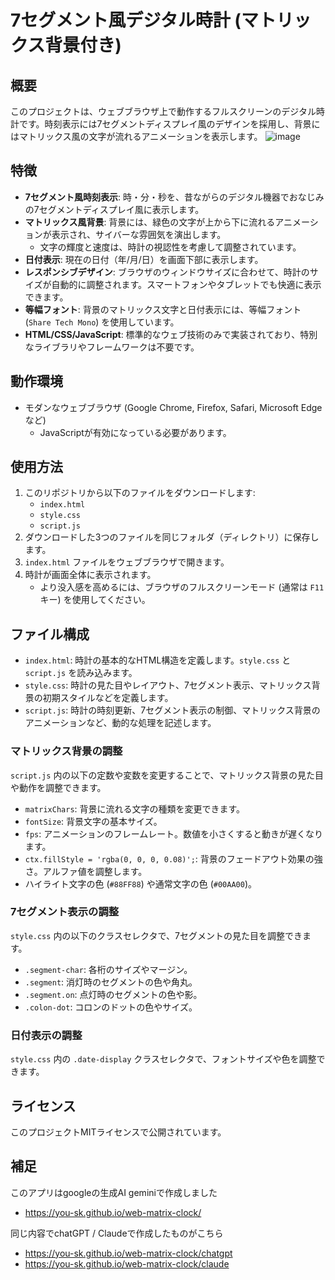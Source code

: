 # 7セグメント風デジタル時計 (マトリックス背景付き)

## 概要

このプロジェクトは、ウェブブラウザ上で動作するフルスクリーンのデジタル時計です。時刻表示には7セグメントディスプレイ風のデザインを採用し、背景にはマトリックス風の文字が流れるアニメーションを表示します。
![image](https://github.com/user-attachments/assets/905d676c-0c71-48ed-be9a-45f53c5c5a1a)


## 特徴

* **7セグメント風時刻表示**: 時・分・秒を、昔ながらのデジタル機器でおなじみの7セグメントディスプレイ風に表示します。
* **マトリックス風背景**: 背景には、緑色の文字が上から下に流れるアニメーションが表示され、サイバーな雰囲気を演出します。
    * 文字の輝度と速度は、時計の視認性を考慮して調整されています。
* **日付表示**: 現在の日付（年/月/日）を画面下部に表示します。
* **レスポンシブデザイン**: ブラウザのウィンドウサイズに合わせて、時計のサイズが自動的に調整されます。スマートフォンやタブレットでも快適に表示できます。
* **等幅フォント**: 背景のマトリックス文字と日付表示には、等幅フォント (`Share Tech Mono`) を使用しています。
* **HTML/CSS/JavaScript**: 標準的なウェブ技術のみで実装されており、特別なライブラリやフレームワークは不要です。

## 動作環境

* モダンなウェブブラウザ (Google Chrome, Firefox, Safari, Microsoft Edgeなど)
    * JavaScriptが有効になっている必要があります。

## 使用方法

1.  このリポジトリから以下のファイルをダウンロードします:
    * `index.html`
    * `style.css`
    * `script.js`
2.  ダウンロードした3つのファイルを同じフォルダ（ディレクトリ）に保存します。
3.  `index.html` ファイルをウェブブラウザで開きます。
4.  時計が画面全体に表示されます。
    * より没入感を高めるには、ブラウザのフルスクリーンモード (通常は `F11` キー) を使用してください。

## ファイル構成

* `index.html`: 時計の基本的なHTML構造を定義します。`style.css` と `script.js` を読み込みます。
* `style.css`: 時計の見た目やレイアウト、7セグメント表示、マトリックス背景の初期スタイルなどを定義します。
* `script.js`: 時計の時刻更新、7セグメント表示の制御、マトリックス背景のアニメーションなど、動的な処理を記述します。

### マトリックス背景の調整

`script.js` 内の以下の定数や変数を変更することで、マトリックス背景の見た目や動作を調整できます。

* `matrixChars`: 背景に流れる文字の種類を変更できます。
* `fontSize`: 背景文字の基本サイズ。
* `fps`: アニメーションのフレームレート。数値を小さくすると動きが遅くなります。
* `ctx.fillStyle = 'rgba(0, 0, 0, 0.08)';`: 背景のフェードアウト効果の強さ。アルファ値を調整します。
* ハイライト文字の色 (`#88FF88`) や通常文字の色 (`#00AA00`)。

### 7セグメント表示の調整

`style.css` 内の以下のクラスセレクタで、7セグメントの見た目を調整できます。

* `.segment-char`: 各桁のサイズやマージン。
* `.segment`: 消灯時のセグメントの色や角丸。
* `.segment.on`: 点灯時のセグメントの色や影。
* `.colon-dot`: コロンのドットの色やサイズ。

### 日付表示の調整

`style.css` 内の `.date-display` クラスセレクタで、フォントサイズや色を調整できます。

## ライセンス

このプロジェクトMITライセンスで公開されています。

## 補足
このアプリはgoogleの生成AI geminiで作成しました
- https://you-sk.github.io/web-matrix-clock/

同じ内容でchatGPT / Claudeで作成したものがこちら
- https://you-sk.github.io/web-matrix-clock/chatgpt
- https://you-sk.github.io/web-matrix-clock/claude
